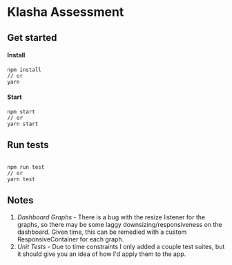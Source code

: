 # Klasha Assessment

## Get started

#### Install

```
npm install
// or
yarn
```

#### Start

```
npm start
// or
yarn start
```

## Run tests

```

npm run test
// or
yarn test

```

## Notes

1. _Dashboard Graphs_ - There is a bug with the resize listener for the graphs, so there may be some laggy downsizing/responsiveness on the dashboard. Given time, this can be remedied with a custom ResponsiveContainer for each graph.
2. _Unit Tests_ - Due to time constraints I only added a couple test suites, but it should give you an idea of how I'd apply them to the app.

```

```

